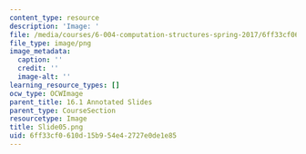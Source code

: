 ```yaml
---
content_type: resource
description: 'Image: '
file: /media/courses/6-004-computation-structures-spring-2017/6ff33cf0610d15b954e42727e0de1e85_Slide05.png
file_type: image/png
image_metadata:
  caption: ''
  credit: ''
  image-alt: ''
learning_resource_types: []
ocw_type: OCWImage
parent_title: 16.1 Annotated Slides
parent_type: CourseSection
resourcetype: Image
title: Slide05.png
uid: 6ff33cf0-610d-15b9-54e4-2727e0de1e85
---
```

